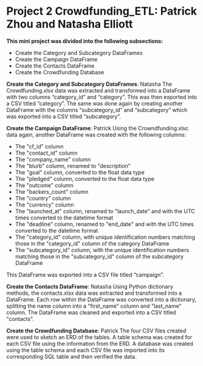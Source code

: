 # Project 2 Crowdfunding_ETL: Patrick Zhou and Natasha Elliott

**This mini project was divided into the following subsections:**
- Create the Category and Subcategory DataFrames
- Create the Campaign DataFrame
- Create the Contacts DataFrame
- Create the Crowdfunding Database

**Create the Category and Subcategory DataFrames**: Natasha
The Crowdfunding.xlsx data was extracted and transformed into a DataFrame with two columns “category_id” and “category”. This was then exported into a CSV titled “category”. The same was done again by creating another DataFrame with the columns “subcategory_id” and “subcategory” which was exported into a CSV titled “subcategory”.

**Create the Campaign DataFrame**: Patrick
Using the Crowndfunding.xlsc data again, another DataFrame was created with the following columns:
-	The "cf_id" column
-	The "contact_id" column
-	The "company_name" column
-	The "blurb" column, renamed to "description"
-	The "goal" column, converted to the float data type
-	The "pledged" column, converted to the float data type
-	The "outcome" column
-	The "backers_count" column
-	The "country" column
-	The "currency" column
-	The "launched_at" column, renamed to "launch_date" and with the UTC times converted to the datetime format
-	The "deadline" column, renamed to "end_date" and with the UTC times converted to the datetime format
-	The "category_id" column, with unique identification numbers matching those in the "category_id" column of the category DataFrame
-	The "subcategory_id" column, with the unique identification numbers matching those in the "subcategory_id" column of the subcategory DataFrame

This DataFrame was exported into a CSV file titled “campaign”.

**Create the Contacts DataFrame**: Natasha
Using Python dictionary methods, the contacts.xlsx data was extracted and transformed into a DataFrame. Each row within the DataFrame was converted into a dictionary, splitting the name column into a "first_name" column and "last_name" column. The DataFrame was cleaned and exported into a CSV titled "contacts".

**Create the Crowdfunding Database**: Patrick
The four CSV files created were used to sketch an ERD of the tables. A table schema was created for each CSV file using the information from the ERD. A database was created using the table schema and each CSV file was imported into its corresponding SQL table and then verified the data. 
